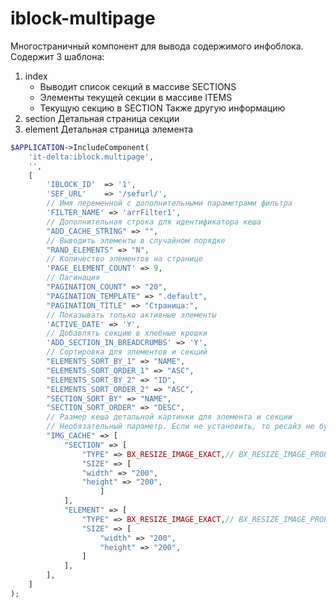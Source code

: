 # iblock-multipage

Многостраничный компонент для вывода содержимого инфоблока.
Содержит 3 шаблона:
1. index
	- Выводит список секций в массиве SECTIONS
	- Элементы текущей секции в массиве ITEMS
	- Текущую секцию в SECTION
Также другую информацию
2. section
	Детальная страница секции
3. element
	Детальная страница элемента

```php
$APPLICATION->IncludeComponent(
	'it-delta:iblock.multipage',
	'',
	[
		'IBLOCK_ID'  => '1',
		'SEF_URL'    => '/sefurl/',
		// Имя переменной с дополнительными параметрами фильтра
		'FILTER_NAME' => 'arrFilter1',
		// Дополнительная строка для идентификатора кеша
		"ADD_CACHE_STRING" => "",
		// Выводить элементы в случайном порядке
		"RAND_ELEMENTS" => "N",
		// Количество элементов на странице
		'PAGE_ELEMENT_COUNT' => 9,
		// Пагинация
		"PAGINATION_COUNT" => "20",
		"PAGINATION_TEMPLATE" => ".default",
		"PAGINATION_TITLE" => "Страница:",
		// Показывать только активные элементы
		'ACTIVE_DATE' => 'Y',
		// Добавлять секцию в хлебные крошки
		'ADD_SECTION_IN_BREADCRUMBS' => 'Y',
		// Сортировка для элементов и секций
		"ELEMENTS_SORT_BY_1" => "NAME",
		"ELEMENTS_SORT_ORDER_1" => "ASC",
		"ELEMENTS_SORT_BY_2" => "ID",
		"ELEMENTS_SORT_ORDER_2" => "ASC",
		"SECTION_SORT_BY" => "NAME",
		"SECTION_SORT_ORDER" => "DESC",
		// Размер кеша детальной картинки для элемента и секции
		// Необязательный параметр. Если не установить, то ресайз не будет генерироваться
		"IMG_CACHE" => [
			"SECTION" => [
			    "TYPE" => BX_RESIZE_IMAGE_EXACT,// BX_RESIZE_IMAGE_PROPORTIONAL, BX_RESIZE_IMAGE_PROPORTIONAL_ALT
			    "SIZE" => [
				"width" => "200",
				"height" => "200",
		    	    ]
			],
			"ELEMENT" => [
			    "TYPE" => BX_RESIZE_IMAGE_EXACT,// BX_RESIZE_IMAGE_PROPORTIONAL, BX_RESIZE_IMAGE_PROPORTIONAL_ALT
			    "SIZE" => [
    				"width" => "200",
    				"height" => "200",
			    ]
  			],
		],
	]
);
```
